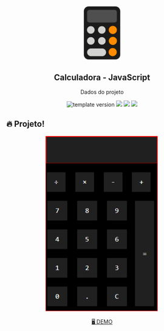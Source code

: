 <br/>
<br/>

<p align="middle" >
  <img width="100px;" src="img/calculator_icon.png"/>
</p>
<h2 align="middle">Calculadora - JavaScript</h2>
<p align="middle">Dados do projeto</p>
<p align="middle">
  <img src="https://img.shields.io/badge/version-1.0.0-blue?style=flat-square" alt="template version"/>
  <img src="https://img.shields.io/badge/language-html-red.svg?style=flat-square"/>
  <img src="https://img.shields.io/badge/language-css-blue.svg?style=flat-square"/>
  <img src="https://img.shields.io/badge/language-js-yellow.svg?style=flat-square"/>
</p>

## 🔥 Projeto!
<p align="middle">
  <img width="300" src="img/calculadora.PNG">
</p>

<p align="middle">
  <a href="https://rdudarocha.github.io/Calculadora/">🖥️ DEMO</a>
</p>

<br/>
